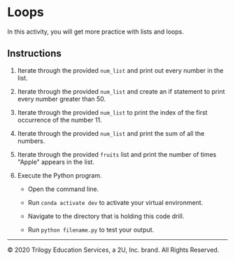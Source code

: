 # Loops

In this activity, you will get more practice with lists and loops.

## Instructions

1. Iterate through the provided `num_list` and print out every number in the list.

2. Iterate through the provided `num_list` and create an if statement to print every number greater than 50.

3. Iterate through the provided `num_list` to print the index of the first occurrence of the number 11.

4. Iterate through the provided `num_list` and print the sum of all the numbers.

5. Iterate through the provided `fruits` list and print the number of times "Apple" appears in the list.

6. Execute the Python program.

    * Open the command line.

    * Run `conda activate dev` to activate your virtual environment.

    * Navigate to the directory that is holding this code drill.

    * Run `python filename.py` to test your output.

---

© 2020 Trilogy Education Services, a 2U, Inc. brand. All Rights Reserved.
